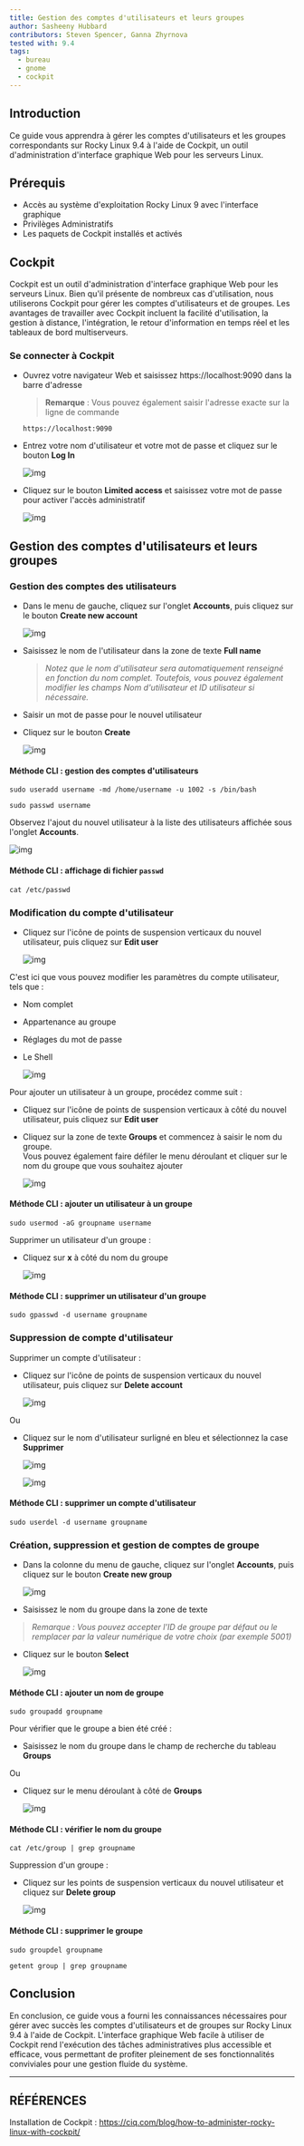 ```yaml
---
title: Gestion des comptes d'utilisateurs et leurs groupes
author: Sasheeny Hubbard
contributors: Steven Spencer, Ganna Zhyrnova
tested with: 9.4
tags:
  - bureau
  - gnome
  - cockpit
---
```


## Introduction

Ce guide vous apprendra à gérer les comptes d'utilisateurs et les groupes correspondants sur Rocky Linux 9.4 à l'aide de Cockpit, un outil d'administration d'interface graphique Web pour les serveurs Linux.

## Prérequis

- Accès au système d'exploitation Rocky Linux 9 avec l'interface graphique
- Privilèges Administratifs
- Les paquets de Cockpit installés et activés

## Cockpit

Cockpit est un outil d'administration d'interface graphique Web pour les serveurs Linux. Bien qu'il présente de nombreux cas d'utilisation, nous utiliserons Cockpit pour gérer les comptes d'utilisateurs et de groupes. Les avantages de travailler avec Cockpit incluent la facilité d'utilisation, la gestion à distance, l'intégration, le retour d'information en temps réel et les tableaux de bord multiserveurs.

### Se connecter à Cockpit

- Ouvrez votre navigateur Web et saisissez https://localhost:9090 dans la barre d'adresse

  > **Remarque** : Vous pouvez également saisir l'adresse exacte sur la ligne de commande

  ```text
  https://localhost:9090
  ```

- Entrez votre nom d'utilisateur et votre mot de passe et cliquez sur le bouton **Log In**

  ![img](images/user_group_acctmgt_images/1.png)

- Cliquez sur le bouton **Limited access** et saisissez votre mot de passe pour activer l'accès administratif

  ![img](images/user_group_acctmgt_images/2.png)

## Gestion des comptes d'utilisateurs et leurs groupes

### Gestion des comptes des utilisateurs

- Dans le menu de gauche, cliquez sur l'onglet **Accounts**, puis cliquez sur le bouton **Create new account**

  ![img](images/user_group_acctmgt_images/5.png)

- Saisissez le nom de l'utilisateur dans la zone de texte **Full name**
  > _Notez que le nom d'utilisateur sera automatiquement renseigné en fonction du nom complet. Toutefois, vous pouvez également modifier les champs Nom d'utilisateur et ID utilisateur si nécessaire._

- Saisir un mot de passe pour le nouvel utilisateur

- Cliquez sur le bouton **Create**

  ![img](images/user_group_acctmgt_images/8.png)

#### Méthode CLI : gestion des comptes d'utilisateurs

```text
sudo useradd username -md /home/username -u 1002 -s /bin/bash 
```

```text
sudo passwd username 
```

Observez l'ajout du nouvel utilisateur à la liste des utilisateurs affichée sous l'onglet **Accounts**.

![img](images/user_group_acctmgt_images/9.png)

#### Méthode CLI : affichage di fichier `passwd`

```text
cat /etc/passwd
```

### Modification du compte d'utilisateur

- Cliquez sur l'icône de points de suspension verticaux du nouvel utilisateur, puis cliquez sur **Edit user**

  ![img](images/user_group_acctmgt_images/13.png)

C'est ici que vous pouvez modifier les paramètres du compte utilisateur, tels que :

- Nom complet
- Appartenance au groupe
- Réglages du mot de passe
- Le Shell

  ![img](images/user_group_acctmgt_images/15.png)

Pour ajouter un utilisateur à un groupe, procédez comme suit :

- Cliquez sur l'icône de points de suspension verticaux à côté du nouvel utilisateur, puis cliquez sur **Edit user**

- Cliquez sur la zone de texte **Groups** et commencez à saisir le nom du groupe.\
  Vous pouvez également faire défiler le menu déroulant et cliquer sur le nom du groupe que vous souhaitez ajouter

  ![img](images/user_group_acctmgt_images/14.png)

#### Méthode CLI : ajouter un utilisateur à un groupe

```text
sudo usermod -aG groupname username
```

Supprimer un utilisateur d'un groupe :

- Cliquez sur **x** à côté du nom du groupe

  ![img](images/user_group_acctmgt_images/18.png)

#### Méthode CLI : supprimer un utilisateur d'un groupe

```text
sudo gpasswd -d username groupname
```

### Suppression de compte d'utilisateur

Supprimer un compte d'utilisateur :

- Cliquez sur l'icône de points de suspension verticaux du nouvel utilisateur, puis cliquez sur **Delete account**

  ![img](images/user_group_acctmgt_images/16.png)

Ou

- Cliquez sur le nom d'utilisateur surligné en bleu et sélectionnez la case **Supprimer**

  ![img](images/user_group_acctmgt_images/17.png)

  ![img](images/user_group_acctmgt_images/22.png)

#### Méthode CLI : supprimer un compte d'utilisateur

```text
sudo userdel -d username groupname
```

### Création, suppression et gestion de comptes de groupe

- Dans la colonne du menu de gauche, cliquez sur l'onglet **Accounts**, puis cliquez sur le bouton **Create new group**

  ![img](images/user_group_acctmgt_images/7.png)

- Saisissez le nom du groupe dans la zone de texte

> _Remarque : Vous pouvez accepter l'ID de groupe par défaut ou le remplacer par la valeur numérique de votre choix (par exemple 5001)_

- Cliquez sur le bouton **Select**

  ![img](images/user_group_acctmgt_images/11.png)

#### Méthode CLI : ajouter un nom de groupe

```text
sudo groupadd groupname
```

Pour vérifier que le groupe a bien été créé :

- Saisissez le nom du groupe dans le champ de recherche du tableau **Groups**

Ou

- Cliquez sur le menu déroulant à côté de **Groups**

  ![img](images/user_group_acctmgt_images/12.png)

#### Méthode CLI : vérifier le nom du groupe

```text
cat /etc/group | grep groupname
```

Suppression d'un groupe :

- Cliquez sur les points de suspension verticaux du nouvel utilisateur et cliquez sur **Delete group**

  ![img](images/user_group_acctmgt_images/21.png)

#### Méthode CLI : supprimer le groupe

```text
sudo groupdel groupname
```

```text
getent group | grep groupname
```

## Conclusion

En conclusion, ce guide vous a fourni les connaissances nécessaires pour gérer avec succès les comptes d'utilisateurs et de groupes sur Rocky Linux 9.4 à l'aide de Cockpit. L'interface graphique Web facile à utiliser de Cockpit rend l'exécution des tâches administratives plus accessible et efficace, vous permettant de profiter pleinement de ses fonctionnalités conviviales pour une gestion fluide du système.

---

## RÉFÉRENCES

Installation de Cockpit : https://ciq.com/blog/how-to-administer-rocky-linux-with-cockpit/
